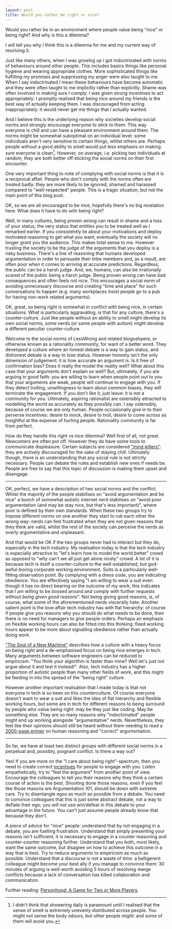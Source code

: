 ```yaml
---
layout: post
title: Would you rather be right or nice?
---
```


Would you rather be in an environment where people value being "nice" or being
right? And why is this a dilemma?

I will tell you why I think this is a dilemma for me and my current way of
resolving it.

Just like many others, when I was growing up I got indoctrinated with norms of
behaviours around other people. This includes basics things like personal
hygiene and wearing appropriate clothes. More sophisticated things like
fulfilling my promises and suppressing my anger were also taught to me. When I
say indoctrinated I mean these behaviours have become automatic and they were
often taught to me implicitly rather than explicitly. Shame was often involved
in making sure I comply. I was given strong incentives to act appropriately: I
promptly realised that being nice around my friends is the best way of actually
keeping them. I was discouraged from acting inappropriately: it would never get
me things that I actually wanted.

And I believe this is the underlying reason why societies develop social norms
and strongly encourage everyone to stick to them. This way everyone is chill
and can have a pleasant environment around them. The norms might be somewhat
suboptimal on an individual level: some individuals aren't very sensitive to
certain things, whilst others are. Perhaps people without a good ability to
smell would put less emphasis on making sure everyone is clean[^1].  However,
on average, i.e. picking two individuals at random, they are both better off
sticking the social norms on their first encounter.

One very important thing to note of complying with social norms is that it is a
reciprocal affair. People who don't comply with the norms often are treated
badly: they are more likely to be ignored, shamed and harassed compared to
"well-respected" people. This is a tragic situation, but not the main point of
this blog post.

OK, so we are all encouraged to be nice, hopefully there's no big revelation
here. What does it have to do with being right?

Well, in many cultures, being proven wrong can result in shame and a loss of
your status, the very status that entitles you to be treated well as I remarked
earlier. If you consistently lie about your motivations and deploy motivated
reasoning to get what you want, eventually the society will no longer grant you
the audience. This makes total sense to me. However trusting the society to be
the judge of the arguments that you deploy is a risky business. There's a line
of reasoning that humans developed argumentation in order to persuade their
tribe members and, as a result, are often poor when it comes to arriving at
accurate predictions. Regardless, the public can be a harsh judge.  And, we,
humans, can also be irrationally scared of the public being a harsh judge.
Being proven wrong can have bad consequences and often feels not nice. This
encourages a social norm of avoiding unnecessary discourse and creating "time
and place" for such conversations to happen (e.g. many workplaces insist people
go to a pub for having non-work related arguments).

OK, great, so being right is somewhat in conflict with being nice, in certain
situations. What is particularly aggravating, is that for any culture, there's
a counter-culture. Just like people without an ability to smell might develop
its own social norms, some nerds (or some people with autism) might develop a
different peculiar counter-culture.

Welcome to the social norms of LessWrong and related blogoshpere, or otherwise
known as a rationality community, for want of a better word. They developed a
culture where an honest debate is a way to gain status, and dishonest debate is
a way to lose status. However honesty isn't the only dimension of judgement: it
is how accurate an argument is. Is it free of confirmation bias? Does it really
the model the reality well? What about this case that your arguments don't
explain so well?  But, ultimately, if you are arguing in good faith: you are
willing to learn when people point out to you that your arguments are weak,
people will continue to engage with you. If they detect trolling, unwillingness
to learn about common biases, they will terminate the engagement. If you don't
like it, just leave: it is not a community for you. Ultimately, aspiring
rationalist are ostensibly attracted to modelling the world as accurately as
they possibly can. I say ostensibly, because of course we are only human.
People occasionally give in to their perverse incentives: desire to mock,
desire to troll, desire to come across as insightful at the expense of hurting
people. Rationality community is far from perfect.

How do they handle this right vs nice dilemma? Well first of all, not great.
Newcomers are often put off. However they do have some tools to communicate
displeasure. Certain subjects are considered ["mind-killers"][mind-killer]:
they are actively discouraged for the sake of staying chill.  Ultimately
though, there is an understanding that any social rule is not strictly
necessary. People can debate the rules and establish new ones if needs be.
People are free to say that this topic of discussion is making them upset and
disengage.

---------------------

OK, perfect, we have a description of two social norms and the conflict.
Whilst the majority of the people stabilises on "avoid argumentation and be
nice" a bunch of somewhat autistic internet nerd stabilises on "avoid poor
argumentation (and may be stay nice, but that's less important)", where poor is
defined by their own standards. When these two groups try to impose different
norms on one another they start to rub each other the wrong way: nerds can feel
frustrated when they are not given reasons that they think are valid, whilst
the rest of the society can perceive the nerds as overly argumentative and
unpleasant.

And that would be OK if the two groups never had to interact but they do,
especially in the tech industry. My realisation today is that the tech industry
is especially attractive to "let's learn how to model the world better" crowd
as opposed to "why can't we all just get alone nicely" crowd. A lot of it is
because tech is itself a counter-culture to the well-established, but
god-awful-boring corporate working environment. Suits is a particularly
well-fitting observation point. By complying with a dress code, you are
indicating obedience. You are effectively saying "I am willing to wear a suit
even though it has no direct bearing on the outcome of my work; this
indicates that I am willing to be bossed around and comply with further
requests without _being given good reasons_". Not being giving good reasons, is,
of course, what some of the aforementioned nerds viscerally hate. Another
salient point is the love affair tech industry has with flat hierarchy: of
course if people give you reasons why you should do what needs to be done, then
there is no need for managers to give people orders. Perhaps an emphasis on
flexible working hours can also be fitted into this thinking: fixed working
hours appear to be more about signalling obedience rather than actually doing
work.

["The Soul of a New Machine"][book] describes how a culture with a heavy focus
on being right and a de-emphasised focus on being nice emerges in tech. Many
arguments between software engineers can be reduced to empiricism: "You think
your algorithm is faster than mine? Well let's just not argue about it and test
it instead!". Also, tech industry has a higher proportion of autistic people
than many other fields of work, and this might be feeding in into the spread of
the "being right" culture.

However another important realisation that I made today is that not everyone in
tech is so keen on this counterculture. Of course everyone doesn't want to wear
a suit and likes the idea of flat hierarchy and flexible working hours, but
some are in tech for different reasons to being surround by people who value
being right: may be they just like coding. May be something else.  They are so
many reasons why "indoctrinated" people might end up working alongside
"argumentative" nerds. Nevertheless, they feel like their opinions should still
be heard without them needing to read a [2000-page primer][ai] on human
reasoning and "correct" argumentation.

---------------------

So far, we have at least two distinct groups with different social norms in a
perpetual and, possibly, poignant conflict. Is there a way out?

Yes! If you are more on the "I care about being right"-spectrum, then you need
to create correct [incentives][incentives] for people to engage with you.
Listen empathetically, try to "feel the argument" from another point of view.
Encourage the colleagues to tell you their reasons why they think a certain
course of action is the best. Shooting done those reasons, even if you feel
like those reasons are Argumentation 101, should be down with extreme care. Try
to disentangle egos as much as possible from a debate. You need to convince
colleagues that this is just some abstract debate, not a way to deflate their
ego; you will not use win/defeat in this debate to your advantage in the
future. You can't just assume people already know that because they don't.

A piece of advice for "nice" people: understand that by not engaging in a
debate, you are fuelling frustration. Understand that simply presenting your
reasons isn't sufficient, it is necessary to engage in a counter reasoning and
counter-counter reasoning further. Understand that you both, most likely, want
the same outcome, but disagree on how to achieve this outcome in a way that is
best.  Try to reduce arguments to empiricism as much as possible.
Understand that a discourse is not a waste of time: a belligerent colleague
might become your best ally if you manage to convince them: 30 minutes of
arguing is well-worth avoiding 5 hours of resolving merge conflicts because a
lack of conversation has killed collaboration and communication.

Further reading: [Personhood: A Game for Two or More Players][personhood].

[^1]: I didn't think that showering daily is paramount until I realised that
      the sense of smell is extremely unevenly distributed across people. You might
      not sense the body odours, but other people might: and some of them will avoid you.

[mind-killer]: http://lesswrong.com/lw/gw/politics_is_the_mindkiller/
[book]: https://en.wikipedia.org/wiki/The_Soul_of_a_New_Machine
[ai]: https://intelligence.org/rationality-ai-zombies/
[incentives]: http://lesswrong.com/lw/cu2/the_power_of_reinforcement/
[personhood]: http://www.meltingasphalt.com/personhood-a-game-for-two-or-more-players/
